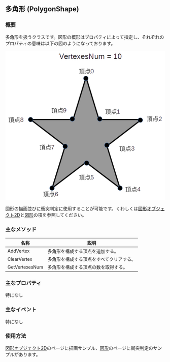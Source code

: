 ## 多角形 (PolygonShape)

### 概要

多角形を扱うクラスです。図形の概形はプロパティによって指定し、それぞれのプロパティの意味は以下の図のようになっております。

![多角形](img/PolygonShape.png)

図形の描画並びに衝突判定に使用することが可能です。くわしくは[図形オブジェクト2D](../2D/GeometryObject2D.md)と[図形](./Shape.md)の項を参照してください。

### 主なメソッド

| 名称 | 説明 |
|---|---|
| AddVertex | 多角形を構成する頂点を追加する。 |
| ClearVertex | 多角形を構成する頂点をすべてクリアする。  |
| GetVertexesNum | 多角形を構成する頂点の数を取得する。  |

### 主なプロパティ

特になし

### 主なイベント

特になし

### 使用方法

[図形オブジェクト2D](../2D/GeometryObject2D.md)のページに描画サンプル、[図形](./Shape.md)のページに衝突判定のサンプルがあります。